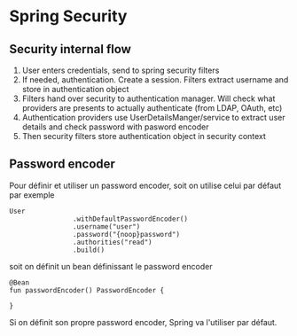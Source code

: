# Spring Security

## Security internal flow
1. User enters credentials, send to spring security filters
2. If needed, authentication. Create a session. Filters extract username and store in authentication object
3. Filters hand over security to authentication manager. Will check what providers are presents to actually authenticate (from LDAP, OAuth, etc)
4. Authentication providers use UserDetailsManger/service to extract user details and check password with pasword encoder
5. Then security filters store authentication object in security context

## Password encoder
Pour définir et utiliser un password encoder, soit on utilise celui par défaut par exemple
```
User
                .withDefaultPasswordEncoder()
                .username("user")
                .password("{noop}password")
                .authorities("read")
                .build()
```
soit on définit un bean définissant le password encoder
```
@Bean
fun passwordEncoder() PasswordEncoder {

}
```
Si on définit son propre password encoder, Spring va l'utiliser par défaut.